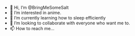 - 👋 Hi, I’m @BringMeSomeSalt
- 👀 I’m interested in anime.
- 🌱 I’m currently learning how to sleep efficiently
- 💞️ I’m looking to collaborate with everyone who want me to.
- 📫 How to reach me...
